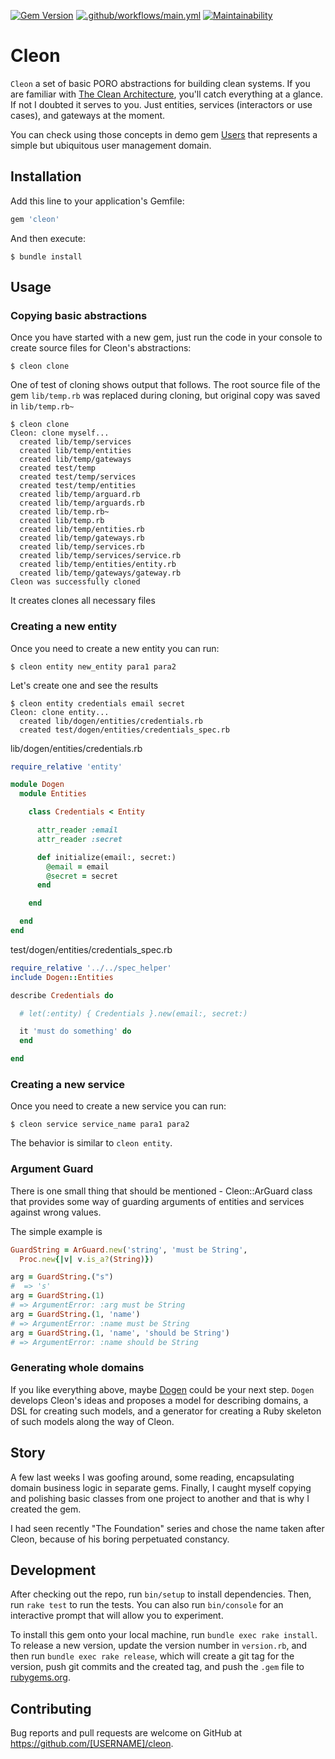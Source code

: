 [![Gem Version](https://badge.fury.io/rb/cleon.svg)](https://badge.fury.io/rb/cleon) [![.github/workflows/main.yml](https://github.com/nvoynov/cleon/actions/workflows/main.yml/badge.svg)](https://github.com/nvoynov/cleon/actions/workflows/main.yml) [![Maintainability](https://api.codeclimate.com/v1/badges/3395dba8f5c833532331/maintainability)](https://codeclimate.com/github/nvoynov/cleon/maintainability)

# Cleon

`Cleon` a set of basic PORO abstractions for building clean systems. If you are familiar with [The Clean Architecture](https://blog.cleancoder.com/uncle-bob/2012/08/13/the-clean-architecture.html), you'll catch everything at a glance. If not I doubted it serves to you. Just entities, services (interactors or use cases), and gateways at the moment.

You can check using those concepts in demo gem [Users](https://github.com/nvoynov/cleon-users) that represents a simple but ubiquitous user management domain.

## Installation

Add this line to your application's Gemfile:

```ruby
gem 'cleon'
```

And then execute:

    $ bundle install

## Usage

### Copying basic abstractions

Once you have started with a new gem, just run the code in your console to create source files for Cleon's abstractions:

    $ cleon clone

One of test of cloning shows output that follows. The root source file of the gem `lib/temp.rb` was replaced during cloning, but original copy was saved in `lib/temp.rb~`

```
$ cleon clone
Cleon: clone myself...
  created lib/temp/services
  created lib/temp/entities
  created lib/temp/gateways
  created test/temp
  created test/temp/services
  created test/temp/entities
  created lib/temp/arguard.rb
  created lib/temp/arguards.rb
  created lib/temp.rb~
  created lib/temp.rb
  created lib/temp/entities.rb
  created lib/temp/gateways.rb
  created lib/temp/services.rb
  created lib/temp/services/service.rb
  created lib/temp/entities/entity.rb
  created lib/temp/gateways/gateway.rb
Cleon was successfully cloned
```    

It creates clones all necessary files

### Creating a new entity

Once you need to create a new entity you can run:

    $ cleon entity new_entity para1 para2

Let's create one and see the results

```
$ cleon entity credentials email secret
Cleon: clone entity...
  created lib/dogen/entities/credentials.rb
  created test/dogen/entities/credentials_spec.rb
```

lib/dogen/entities/credentials.rb

```ruby
require_relative 'entity'

module Dogen
  module Entities

    class Credentials < Entity

      attr_reader :email
      attr_reader :secret

      def initialize(email:, secret:)
        @email = email
        @secret = secret
      end

    end

  end
end
```

test/dogen/entities/credentials_spec.rb

```ruby
require_relative '../../spec_helper'
include Dogen::Entities

describe Credentials do

  # let(:entity) { Credentials }.new(email:, secret:)

  it 'must do something' do
  end

end
```

### Creating a new service

Once you need to create a new service you can run:

    $ cleon service service_name para1 para2

The behavior is similar to `cleon entity`.

### Argument Guard

There is one small thing that should be mentioned - Cleon::ArGuard class that provides some way of guarding arguments of entities and services against wrong values.

The simple example is

```ruby
GuardString = ArGuard.new('string', 'must be String',
  Proc.new{|v| v.is_a?(String)})

arg = GuardString.("s")
#  => 's'
arg = GuardString.(1)
# => ArgumentError: :arg must be String
arg = GuardString.(1, 'name')
# => ArgumentError: :name must be String
arg = GuardString.(1, 'name', 'should be String')
# => ArgumentError: :name should be String
```

### Generating whole domains

If you like everything above, maybe [Dogen](https://github.com/nvoynov/dogen) could be your next step. `Dogen` develops Cleon's ideas and proposes a model for describing domains, a DSL for creating such models, and a generator for creating a Ruby skeleton of such models along the way of Cleon.

## Story

A few last weeks I was goofing around, some reading, encapsulating domain business logic in separate gems. Finally, I caught myself copying and polishing basic classes from one project to another and that is why I created the gem.

I had seen recently "The Foundation" series and chose the name taken after Cleon, because of his boring perpetuated constancy.

## Development

After checking out the repo, run `bin/setup` to install dependencies. Then, run `rake test` to run the tests. You can also run `bin/console` for an interactive prompt that will allow you to experiment.

To install this gem onto your local machine, run `bundle exec rake install`. To release a new version, update the version number in `version.rb`, and then run `bundle exec rake release`, which will create a git tag for the version, push git commits and the created tag, and push the `.gem` file to [rubygems.org](https://rubygems.org).

## Contributing

Bug reports and pull requests are welcome on GitHub at https://github.com/[USERNAME]/cleon.
